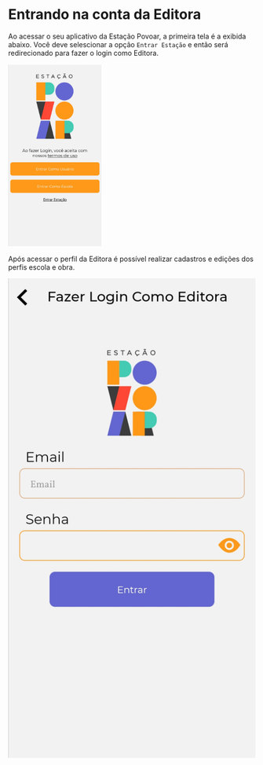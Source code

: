 
# Entrando na conta da Editora

Ao acessar o seu aplicativo da Estação Povoar, a primeira tela é a exibida abaixo. Você deve selescionar a opção ``Entrar Estação`` e então será redirecionado para fazer o login como Editora.

[<img src="./imagens/editora1.jpg" width="190"/>](./imagens/editora1.jpg)


Após acessar o perfil da Editora é possível realizar cadastros e edições dos perfis escola e obra.

![Tela Editora](./imagens/editora2.jpg)


